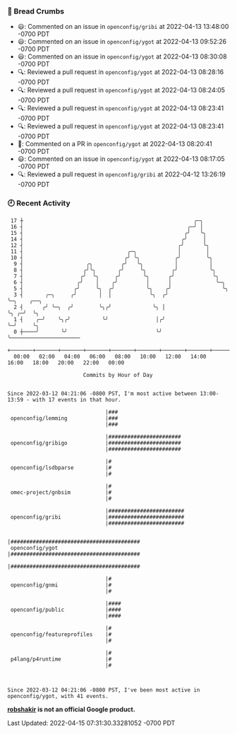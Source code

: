 ### 🍞 Bread Crumbs

 * 😃: Commented on an issue in `openconfig/gribi` at 2022-04-13 13:48:00 -0700 PDT
 * 😃: Commented on an issue in `openconfig/ygot` at 2022-04-13 09:52:26 -0700 PDT
 * 😃: Commented on an issue in `openconfig/ygot` at 2022-04-13 08:30:08 -0700 PDT
 * 🔍: Reviewed a pull request in  `openconfig/ygot` at 2022-04-13 08:28:16 -0700 PDT
 * 🔍: Reviewed a pull request in  `openconfig/ygot` at 2022-04-13 08:24:05 -0700 PDT
 * 🔍: Reviewed a pull request in  `openconfig/ygot` at 2022-04-13 08:23:41 -0700 PDT
 * 🔍: Reviewed a pull request in  `openconfig/ygot` at 2022-04-13 08:23:41 -0700 PDT
 * 💬: Commented on a PR in  `openconfig/ygot` at 2022-04-13 08:20:41 -0700 PDT
 * 😃: Commented on an issue in `openconfig/ygot` at 2022-04-13 08:17:05 -0700 PDT
 * 🔍: Reviewed a pull request in  `openconfig/gribi` at 2022-04-12 13:26:19 -0700 PDT

### 🕘 Recent Activity
```
 17 ┼                                                      ╭─╮
 16 ┤                                                    ╭─╯ │
 15 ┤                                                   ╭╯   ╰╮
 14 ┤                                                  ╭╯     │
 12 ┤                                                 ╭╯      ╰╮
 11 ┤                                 ╭─╮             │        │
 10 ┤                                ╭╯ ╰╮           ╭╯        ╰╮
  9 ┤                    ╭╮         ╭╯   ╰╮          │          │
  8 ┤                   ╭╯╰╮       ╭╯     ╰╮        ╭╯          ╰╮
  7 ┤                  ╭╯  ╰╮     ╭╯       ╰╮      ╭╯            ╰╮
  6 ┤                 ╭╯    │    ╭╯         │      │              ╰─╮
  5 ┤                ╭╯     ╰╮  ╭╯          ╰╮    ╭╯                ╰╮
  3 ┤       ╭─╮     ╭╯       │  │            ╰╮  ╭╯                  ╰─╮    ╭──╮
  2 ┤      ╭╯ ╰─╮  ╭╯        ╰╮╭╯             ╰╮ │                     ╰╮ ╭─╯  ╰╮
  1 ┤    ╭─╯    ╰╮╭╯          ╰╯               │╭╯                      ╰─╯     ╰╮
  0 ┼────╯       ╰╯                            ╰╯                                ╰──────────────────────
    +───────+───────+───────+───────+───────+───────+───────+───────+───────+───────+───────+───────+────
  00:00   02:00   04:00   06:00   08:00   10:00   12:00   14:00   16:00   18:00   20:00   22:00   00:00   

						Commits by Hour of Day


Since 2022-03-12 04:21:06 -0800 PST, I'm most active between 13:00-13:59 - with 17 events in that hour.

```



```
                               |###
 openconfig/lemming            |###
                               |###

                               |#######################
 openconfig/gribigo            |#######################
                               |#######################

                               |#
 openconfig/lsdbparse          |#
                               |#

                               |#
 omec-project/gnbsim           |#
                               |#

                               |########################
 openconfig/gribi              |########################
                               |########################

                               |#########################################
 openconfig/ygot               |#########################################
                               |#########################################

                               |#
 openconfig/gnmi               |#
                               |#

                               |####
 openconfig/public             |####
                               |####

                               |#
 openconfig/featureprofiles    |#
                               |#

                               |#
 p4lang/p4runtime              |#
                               |#



Since 2022-03-12 04:21:06 -0800 PST, I've been most active in openconfig/ygot, with 41 events.

```
**[robshakir](mailto:robjs@google.com) is not an official Google product.**  


Last Updated: 2022-04-15 07:31:30.33281052 -0700 PDT
